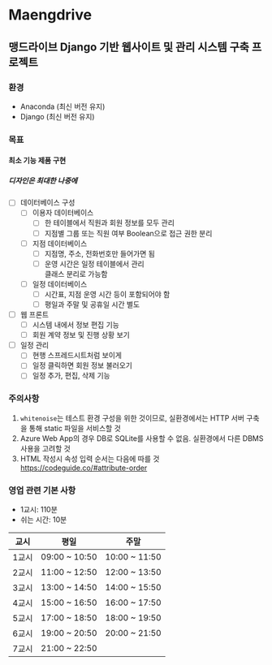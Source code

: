 # Maengdrive
## 맹드라이브 Django 기반 웹사이트 및 관리 시스템 구축 프로젝트
### 환경
- Anaconda (최신 버전 유지)
- Django (최신 버전 유지)
### 목표
#### 최소 기능 제품 구현
##### 디자인은 최대한 나중에
- [ ] 데이터베이스 구성
    - [ ] 이용자 데이터베이스
        - [ ] 한 테이블에서 직원과 회원 정보를 모두 관리
        - [ ] 지점별 그룹 또는 직원 여부 Boolean으로 접근 권한 분리
    - [ ] 지점 데이터베이스
        - [ ] 지점명, 주소, 전화번호만 들어가면 됨
        - [ ] 운영 시간은 일정 테이블에서 관리  
            클래스 분리로 가능함
    - [ ] 일정 데이터베이스
        - [ ] 시간표, 지점 운영 시간 등이 포함되어야 함
        - [ ] 평일과 주말 및 공휴일 시간 별도
- [ ] 웹 프론트
    - [ ] 시스템 내에서 정보 편집 기능
    - [ ] 회원 계약 정보 및 진행 상황 보기
- [ ] 일정 관리
    - [ ] 현행 스프레드시트처럼 보이게
    - [ ] 일정 클릭하면 회원 정보 불러오기
    - [ ] 일정 추가, 편집, 삭제 기능
### 주의사항
1. ```whitenoise```는 테스트 환경 구성을 위한 것이므로, 실환경에서는 HTTP 서버 구축을 통해 static 파일을 서비스할 것
2. Azure Web App의 경우 DB로 SQLite를 사용할 수 없음. 실환경에서 다른 DBMS 사용을 고려할 것
3. HTML 작성시 속성 입력 순서는 다음에 따를 것  
https://codeguide.co/#attribute-order  
### 영업 관련 기본 사항
- 1교시: 110분  
- 쉬는 시간: 10분  

|  교시 |      평일     |      주말     |
|:-----:|:-------------:|:-------------:|
| 1교시 | 09:00 ~ 10:50 | 10:00 ~ 11:50 |
| 2교시 | 11:00 ~ 12:50 | 12:00 ~ 13:50 |
| 3교시 | 13:00 ~ 14:50 | 14:00 ~ 15:50 |
| 4교시 | 15:00 ~ 16:50 | 16:00 ~ 17:50 |
| 5교시 | 17:00 ~ 18:50 | 18:00 ~ 19:50 |
| 6교시 | 19:00 ~ 20:50 | 20:00 ~ 21:50 |
| 7교시 | 21:00 ~ 22:50 |               |
